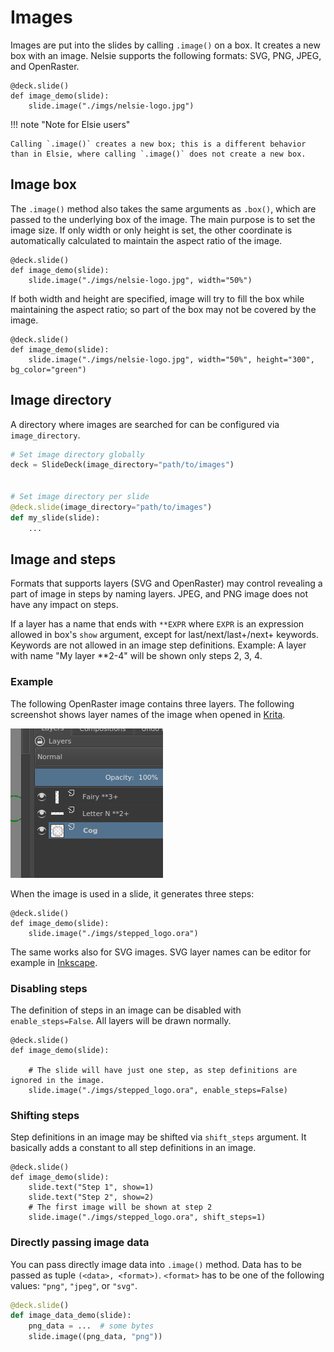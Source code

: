 # Images

Images are put into the slides by calling `.image()` on a box. It creates a new box with an image.
Nelsie supports the following formats: SVG, PNG, JPEG, and OpenRaster.

```nelsie
@deck.slide()
def image_demo(slide):
    slide.image("./imgs/nelsie-logo.jpg")
```

!!! note "Note for Elsie users"

    Calling `.image()` creates a new box; this is a different behavior than in Elsie, where calling `.image()` does not create a new box.

## Image box

The `.image()` method also takes the same arguments as `.box()`, which are passed to the underlying box of the image.
The main purpose is to set the image size.
If only width or only height is set, the other coordinate is automatically calculated to maintain the aspect ratio of
the image.

```nelsie
@deck.slide()
def image_demo(slide):
    slide.image("./imgs/nelsie-logo.jpg", width="50%")
```

If both width and height are specified, image will try to fill the box while maintaining the aspect ratio;
so part of the box may not be covered by the image.

```nelsie
@deck.slide()
def image_demo(slide):
    slide.image("./imgs/nelsie-logo.jpg", width="50%", height="300", bg_color="green")
```

## Image directory

A directory where images are searched for can be configured via `image_directory`.

```python
# Set image directory globally
deck = SlideDeck(image_directory="path/to/images")


# Set image directory per slide
@deck.slide(image_directory="path/to/images")
def my_slide(slide):
    ...
```

## Image and steps

Formats that supports layers (SVG and OpenRaster) may control revealing a part of image
in steps by naming layers. JPEG, and PNG image does not have any impact on steps.

If a layer has a name that ends with `**EXPR` where `EXPR` is an expression allowed in box's `show` argument, except for
last/next/last+/next+ keywords. Keywords are not allowed in an image step definitions.
Example: A layer with name "My layer **2-4" will be shown only steps 2, 3, 4.

### Example

The following OpenRaster image contains three layers.
The following screenshot shows layer names of the image when opened in [Krita](https://krita.org/).

![Screenshot of Krita](../imgs/layers.png)

When the image is used in a slide, it generates three steps:

```nelsie
@deck.slide()
def image_demo(slide):
    slide.image("./imgs/stepped_logo.ora")
```

The same works also for SVG images. SVG layer names can be editor for example in [Inkscape](https://inkscape.org).

### Disabling steps

The definition of steps in an image can be disabled with `enable_steps=False`. All layers will be drawn
normally.

```nelsie
@deck.slide()
def image_demo(slide):

    # The slide will have just one step, as step definitions are ignored in the image.
    slide.image("./imgs/stepped_logo.ora", enable_steps=False)
```

### Shifting steps

Step definitions in an image may be shifted via `shift_steps` argument.
It basically adds a constant to all step definitions in an image.

```nelsie
@deck.slide()
def image_demo(slide):
    slide.text("Step 1", show=1)
    slide.text("Step 2", show=2)
    # The first image will be shown at step 2
    slide.image("./imgs/stepped_logo.ora", shift_steps=1)
```

### Directly passing image data

You can pass directly image data into `.image()` method.
Data has to be passed as tuple `(<data>, <format>)`. `<format>` has to be one of the following values:
`"png"`, `"jpeg"`, or `"svg"`.

```python
@deck.slide()
def image_data_demo(slide):
    png_data = ...  # some bytes
    slide.image((png_data, "png"))
```
